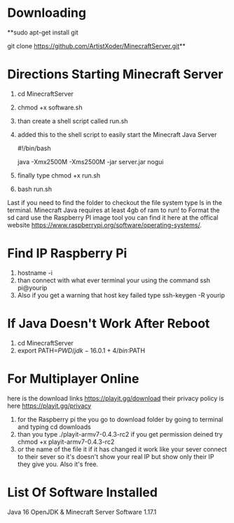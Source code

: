 # Downloading 
**sudo apt-get install git

git clone https://github.com/ArtistXoder/MinecraftServer.git**

# Directions Starting Minecraft Server 
1) cd MinecraftServer
2) chmod +x software.sh
3) than create a shell script called run.sh 

4) added this to the shell script to easily start the Minecraft Java Server

   #!/bin/bash

   java -Xmx2500M -Xms2500M -jar server.jar nogui

5) finally type chmod +x run.sh
6) bash run.sh

Last if you need to find the folder to checkout the file system type ls in the terminal. Minecraft Java requires at least 4gb of ram to run!
to Format the sd card use the Raspberry PI image tool you can find it here at the offical website https://www.raspberrypi.org/software/operating-systems/.


# Find IP Raspberry Pi 
1) hostname -i 
2) than connect with what ever terminal your using  the command ssh pi@yourip 
3) Also if you get a warning that host key failed type ssh-keygen -R yourip 

# If Java Doesn't Work After Reboot 
1) cd MinecraftServer
2) export PATH=$PWD/jdk-16.0.1+4/bin:$PATH

# For Multiplayer Online 
here is the download links https://playit.gg/download
their privacy policy is here https://playit.gg/privacy 

1) for the Raspberry pi the you go to download folder by going to terminal and typing cd downloads
2) than you type ./playit-armv7-0.4.3-rc2 if you get permission deined try chmod +x playit-armv7-0.4.3-rc2 
3) or the name of the file it if it has changed 
it work like your sever connect to their sever so it's doesn't show your real IP but show only their IP they give you. Also it's free. 

# List Of Software Installed 
   Java 16 OpenJDK & Minecraft Server Software 1.17.1
